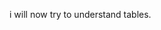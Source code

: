 <!Doctype html>
<html>
<head><p>i will now try to understand tables.</p>
</head>
<body></body>
</html>
